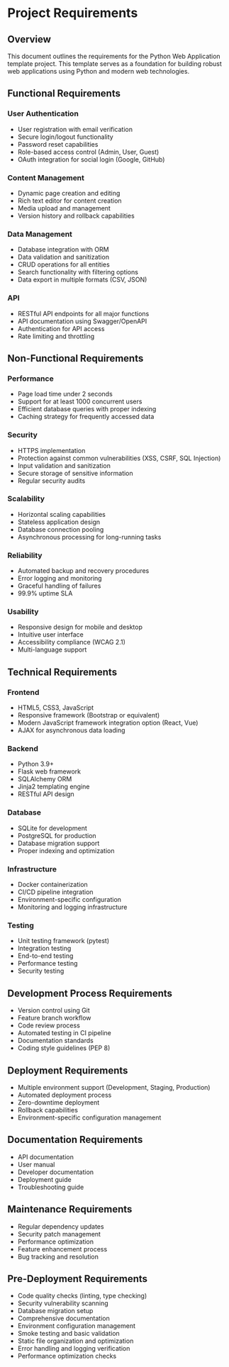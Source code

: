 # Project Requirements

## Overview
This document outlines the requirements for the Python Web Application template project. This template serves as a foundation for building robust web applications using Python and modern web technologies.

## Functional Requirements

### User Authentication
- User registration with email verification
- Secure login/logout functionality
- Password reset capabilities
- Role-based access control (Admin, User, Guest)
- OAuth integration for social login (Google, GitHub)

### Content Management
- Dynamic page creation and editing
- Rich text editor for content creation
- Media upload and management
- Version history and rollback capabilities

### Data Management
- Database integration with ORM
- Data validation and sanitization
- CRUD operations for all entities
- Search functionality with filtering options
- Data export in multiple formats (CSV, JSON)

### API
- RESTful API endpoints for all major functions
- API documentation using Swagger/OpenAPI
- Authentication for API access
- Rate limiting and throttling

## Non-Functional Requirements

### Performance
- Page load time under 2 seconds
- Support for at least 1000 concurrent users
- Efficient database queries with proper indexing
- Caching strategy for frequently accessed data

### Security
- HTTPS implementation
- Protection against common vulnerabilities (XSS, CSRF, SQL Injection)
- Input validation and sanitization
- Secure storage of sensitive information
- Regular security audits

### Scalability
- Horizontal scaling capabilities
- Stateless application design
- Database connection pooling
- Asynchronous processing for long-running tasks

### Reliability
- Automated backup and recovery procedures
- Error logging and monitoring
- Graceful handling of failures
- 99.9% uptime SLA

### Usability
- Responsive design for mobile and desktop
- Intuitive user interface
- Accessibility compliance (WCAG 2.1)
- Multi-language support

## Technical Requirements

### Frontend
- HTML5, CSS3, JavaScript
- Responsive framework (Bootstrap or equivalent)
- Modern JavaScript framework integration option (React, Vue)
- AJAX for asynchronous data loading

### Backend
- Python 3.9+
- Flask web framework
- SQLAlchemy ORM
- Jinja2 templating engine
- RESTful API design

### Database
- SQLite for development
- PostgreSQL for production
- Database migration support
- Proper indexing and optimization

### Infrastructure
- Docker containerization
- CI/CD pipeline integration
- Environment-specific configuration
- Monitoring and logging infrastructure

### Testing
- Unit testing framework (pytest)
- Integration testing
- End-to-end testing
- Performance testing
- Security testing

## Development Process Requirements
- Version control using Git
- Feature branch workflow
- Code review process
- Automated testing in CI pipeline
- Documentation standards
- Coding style guidelines (PEP 8)

## Deployment Requirements
- Multiple environment support (Development, Staging, Production)
- Automated deployment process
- Zero-downtime deployment
- Rollback capabilities
- Environment-specific configuration management

## Documentation Requirements
- API documentation
- User manual
- Developer documentation
- Deployment guide
- Troubleshooting guide

## Maintenance Requirements
- Regular dependency updates
- Security patch management
- Performance optimization
- Feature enhancement process
- Bug tracking and resolution

## Pre-Deployment Requirements
- Code quality checks (linting, type checking)
- Security vulnerability scanning
- Database migration setup
- Comprehensive documentation
- Environment configuration management
- Smoke testing and basic validation
- Static file organization and optimization
- Error handling and logging verification
- Performance optimization checks
